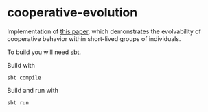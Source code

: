 # cooperative-evolution
Implementation of [this paper](https://eprints.soton.ac.uk/264277/), which demonstrates the evolvability of cooperative behavior within short-lived groups of individuals.

To build you will need [sbt](http://www.scala-sbt.org).

Build with
```
sbt compile
```

Build and run with
```
sbt run
```
